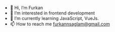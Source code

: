 - 👋 Hi, I’m Furkan
- 👀 I’m interested in frontend development
- 🌱 I’m currently learning JavaScript, VueJs.
- 📫 How to reach me furkannsaglam@gmail.com

<!---
furkannsaglam/furkannsaglam is a ✨ special ✨ repository because its `README.md` (this file) appears on your GitHub profile.
You can click the Preview link to take a look at your changes.
--->
